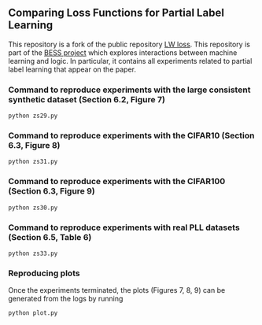 ## Comparing Loss Functions for Partial Label Learning

This repository is a fork of the public repository [LW loss](https://github.com/hongwei-wen/LW-loss-for-partial-label).
This repository is part of the [BESS project](https://sites.google.com/view/symbolicsupervision) which explores interactions between machine learning and logic. In particular, it contains all experiments related to partial label learning that appear on the paper.


### Command to reproduce experiments with the large consistent synthetic dataset (Section 6.2, Figure 7)

`python zs29.py`

### Command to reproduce experiments with the CIFAR10 (Section 6.3, Figure 8)

`python zs31.py`

### Command to reproduce experiments with the CIFAR100 (Section 6.3, Figure 9)

`python zs30.py`

### Command to reproduce experiments with real PLL datasets (Section 6.5, Table 6)

`python zs33.py`


### Reproducing plots

Once the experiments terminated, the plots (Figures 7, 8, 9) can be generated from the logs by running

`python plot.py`
